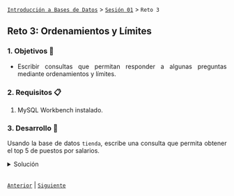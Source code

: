 [`Introducción a Bases de Datos`](../../Readme.md) > [`Sesión 01`](../Readme.md) > `Reto 3`
	
## Reto 3: Ordenamientos y Límites

<div style="text-align: justify;">

### 1. Objetivos :dart:

- Escribir consultas que permitan responder a algunas preguntas mediante ordenamientos y límites.

### 2. Requisitos :clipboard:

1. MySQL Workbench instalado.

### 3. Desarrollo :rocket:

Usando la base de datos `tienda`, escribe una consulta que permita obtener el top 5 de puestos por salarios.

<details><summary>Solución</summary>
<p>

Para contestar a esta pregunta, basta con ordenar las calificaciones del alumno en orden descendente y limitar el número de registros a 5.

   ```sql
   SELECT *
   FROM puesto
   ORDER BY salario DESC
   LIMIT 5;
   ```
</p>
</details> 

<br/>

[`Anterior`](../Ejemplo-04/Readme.md) | [`Siguiente`](../Readme.md#3-proyecto-hammer)

</div>
